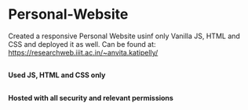 # Personal-Website
Created a responsive Personal Website usinf only Vanilla JS, HTML and CSS and deployed it as well.
Can be found at:
 https://researchweb.iiit.ac.in/~anvita.katipelly/
## 
**Used  JS, HTML and CSS only**
##
**Hosted with all security and relevant permissions**

